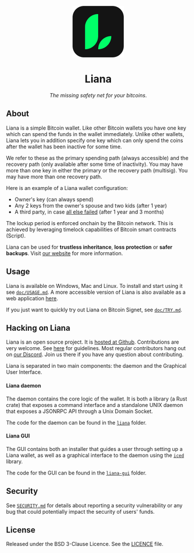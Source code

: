 <div align="center">
  <a href="https://wizardsardine.com/liana" target="_blank">
    <img src="gui/ui/static/logos/liana-app-icon.svg" width="140px" />
  </a>

# Liana

*The missing safety net for your bitcoins*.

</div>


## About

Liana is a simple Bitcoin wallet. Like other Bitcoin wallets you have one key which can spend the
funds in the wallet immediately. Unlike other wallets, Liana lets you in addition specify one key
which can only spend the coins after the wallet has been inactive for some time.

We refer to these as the primary spending path (always accessible) and the recovery path (only
available after some time of inactivity). You may have more than one key in either the primary or
the recovery path (multisig). You may have more than one recovery path.

Here is an example of a Liana wallet configuration:
- Owner's key (can always spend)
- Any 2 keys from the owner's spouse and two kids (after 1 year)
- A third party, in case [all else failed](https://wizardsardine.com/liana/plans#section-safety-net)
  (after 1 year and 3 months)

The lockup period is enforced onchain by the Bitcoin network. This is achieved by leveraging
timelock capabilities of Bitcoin smart contracts (Script).

Liana can be used for **trustless inheritance**, **loss protection** or **safer backups**. Visit
[our website](https://wizardsardine.com/liana) for more information.


## Usage

Liana is available on Windows, Mac and Linux. To install and start using it see
[`doc/USAGE.md`](doc/USAGE.md). A more accessible version of Liana is also available as a web
application [here](https://lianalite.com/).

If you just want to quickly try out Liana on Bitcoin Signet, see [`doc/TRY.md`](doc/TRY.md).


## Hacking on Liana

Liana is an open source project. It is [hosted at Github](https://github.com/wizardsardine/liana).
Contributions are very welcome. See [here](CONTRIBUTING.md) for guidelines. Most regular
contributors hang out on [our Discord](https://discord.gg/9rAqZHwkv6). Join us there if you have any
question about contributing.

Liana is separated in two main components: the daemon and the Graphical User Interface.

#### Liana daemon

The daemon contains the core logic of the wallet. It is both a library (a Rust crate) that exposes a
command interface and a standalone UNIX daemon that exposes a JSONRPC API through a Unix Domain
Socket.

The code for the daemon can be found in the [`liana`](liana) folder.

#### Liana GUI

The GUI contains both an installer that guides a user through setting up a Liana wallet, as well as
a graphical interface to the daemon using the [`iced`](https://github.com/iced-rs/iced/) library.

The code for the GUI can be found in the [`liana-gui`](liana-gui) folder.


## Security

See [`SECURITY.md`](SECURITY.md) for details about reporting a security vulnerability or any bug
that could potentially impact the security of users' funds.


## License

Released under the BSD 3-Clause Licence. See the [LICENCE](LICENCE) file.
